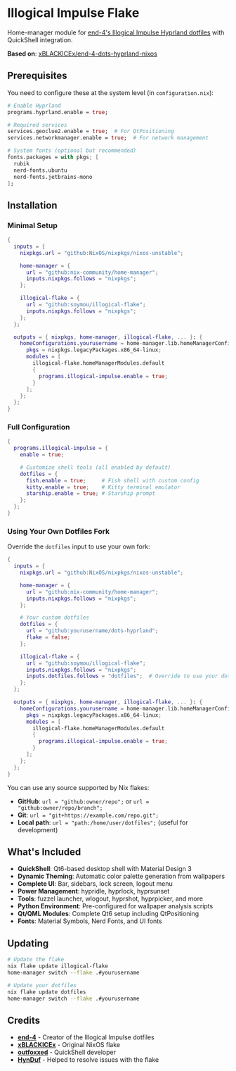 # Illogical Impulse Flake

Home-manager module for [end-4's Illogical Impulse Hyprland dotfiles](https://github.com/end-4/dots-hyprland) with QuickShell integration.

**Based on**: [xBLACKICEx/end-4-dots-hyprland-nixos](https://github.com/xBLACKICEx/end-4-dots-hyprland-nixos)

## Prerequisites

You need to configure these at the system level (in `configuration.nix`):

```nix
# Enable Hyprland
programs.hyprland.enable = true;

# Required services
services.geoclue2.enable = true;  # For QtPositioning
services.networkmanager.enable = true;  # For network management

# System fonts (optional but recommended)
fonts.packages = with pkgs; [
  rubik
  nerd-fonts.ubuntu
  nerd-fonts.jetbrains-mono
];
```

## Installation

### Minimal Setup

```nix
{
  inputs = {
    nixpkgs.url = "github:NixOS/nixpkgs/nixos-unstable";

    home-manager = {
      url = "github:nix-community/home-manager";
      inputs.nixpkgs.follows = "nixpkgs";
    };

    illogical-flake = {
      url = "github:soymou/illogical-flake";
      inputs.nixpkgs.follows = "nixpkgs";
    };
  };

  outputs = { nixpkgs, home-manager, illogical-flake, ... }: {
    homeConfigurations.yourusername = home-manager.lib.homeManagerConfiguration {
      pkgs = nixpkgs.legacyPackages.x86_64-linux;
      modules = [
        illogical-flake.homeManagerModules.default
        {
          programs.illogical-impulse.enable = true;
        }
      ];
    };
  };
}
```

### Full Configuration

```nix
{
  programs.illogical-impulse = {
    enable = true;

    # Customize shell tools (all enabled by default)
    dotfiles = {
      fish.enable = true;     # Fish shell with custom config
      kitty.enable = true;    # Kitty terminal emulator
      starship.enable = true; # Starship prompt
    };
  };
}
```

### Using Your Own Dotfiles Fork

Override the `dotfiles` input to use your own fork:

```nix
{
  inputs = {
    nixpkgs.url = "github:NixOS/nixpkgs/nixos-unstable";

    home-manager = {
      url = "github:nix-community/home-manager";
      inputs.nixpkgs.follows = "nixpkgs";
    };

    # Your custom dotfiles
    dotfiles = {
      url = "github:yourusername/dots-hyprland";
      flake = false;
    };

    illogical-flake = {
      url = "github:soymou/illogical-flake";
      inputs.nixpkgs.follows = "nixpkgs";
      inputs.dotfiles.follows = "dotfiles";  # Override to use your dotfiles
    };
  };

  outputs = { nixpkgs, home-manager, illogical-flake, ... }: {
    homeConfigurations.yourusername = home-manager.lib.homeManagerConfiguration {
      pkgs = nixpkgs.legacyPackages.x86_64-linux;
      modules = [
        illogical-flake.homeManagerModules.default
        {
          programs.illogical-impulse.enable = true;
        }
      ];
    };
  };
}
```

You can use any source supported by Nix flakes:
- **GitHub**: `url = "github:owner/repo";` or `url = "github:owner/repo/branch";`
- **Git**: `url = "git+https://example.com/repo.git";`
- **Local path**: `url = "path:/home/user/dotfiles";` (useful for development)

## What's Included

- **QuickShell**: Qt6-based desktop shell with Material Design 3
- **Dynamic Theming**: Automatic color palette generation from wallpapers
- **Complete UI**: Bar, sidebars, lock screen, logout menu
- **Power Management**: hypridle, hyprlock, hyprsunset
- **Tools**: fuzzel launcher, wlogout, hyprshot, hyprpicker, and more
- **Python Environment**: Pre-configured for wallpaper analysis scripts
- **Qt/QML Modules**: Complete Qt6 setup including QtPositioning
- **Fonts**: Material Symbols, Nerd Fonts, and UI fonts

## Updating

```bash
# Update the flake
nix flake update illogical-flake
home-manager switch --flake .#yourusername

# Update your dotfiles
nix flake update dotfiles
home-manager switch --flake .#yourusername
```

## Credits

- **[end-4](https://github.com/end-4)** - Creator of the Illogical Impulse dotfiles
- **[xBLACKICEx](https://github.com/xBLACKICEx)** - Original NixOS flake
- **[outfoxxed](https://git.outfoxxed.me/outfoxxed/quickshell)** - QuickShell developer
- **[HynDuf](https://github.com/HynDuf)** - Helped to resolve issues with the flake
